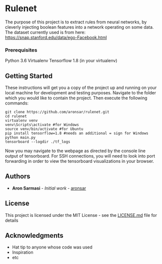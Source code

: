 # Rulenet

The purpose of this project is to extract rules from neural networks, by cleverly injecting boolean features into a network operating on  some data. The dataset currently used is from here: https://snap.stanford.edu/data/ego-Facebook.html

### Prerequisites

Python 3.6
Virtualenv
Tensorflow 1.8 (in your virtualenv)

## Getting Started

These instructions will get you a copy of the project up and running on your local machine for development and testing purposes. Navigate to the folder which you would like to contain the project. Then execute the following commands:

```
git clone https://github.com/aronsar/rulenet.git
cd rulenet
virtualenv venv
venv\Scripts\activate #for Windows
source venv/bin/activate #for Ubuntu
pip install tensorflow=1.8 #needs an additional = sign for Windows
python main.py
tensorboard --logdir ./tf_logs
```

Now you may navigate to the webpage as directed by the console line output of tensorboard. For SSH connections, you will need to look into port forwarding in order to view the tensorboard visualizations in your browser.

## Authors

* **Aron Sarmasi** - *Initial work* - [aronsar](https://github.com/aronsar)

## License

This project is licensed under the MIT License - see the [LICENSE.md](LICENSE.md) file for details

## Acknowledgments

* Hat tip to anyone whose code was used
* Inspiration
* etc
